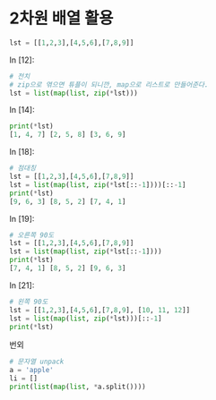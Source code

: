 # 2차원 배열 활용

```python
lst = [[1,2,3],[4,5,6],[7,8,9]]
```

In [12]:

```python
# 전치
# zip으로 엮으면 튜플이 되니깐, map으로 리스트로 만들어준다.
lst = list(map(list, zip(*lst)))
```

In [14]:

```python
print(*lst)
[1, 4, 7] [2, 5, 8] [3, 6, 9]
```

In [18]:

```python
# 점대칭
lst = [[1,2,3],[4,5,6],[7,8,9]]
lst = list(map(list, zip(*lst[::-1])))[::-1]
print(*lst)
[9, 6, 3] [8, 5, 2] [7, 4, 1]
```

In [19]:

```python
# 오른쪽 90도
lst = [[1,2,3],[4,5,6],[7,8,9]]
lst = list(map(list, zip(*lst[::-1])))
print(*lst)
[7, 4, 1] [8, 5, 2] [9, 6, 3]
```

In [21]:

```python
# 왼쪽 90도
lst = [[1,2,3],[4,5,6],[7,8,9], [10, 11, 12]]
lst = list(map(list, zip(*lst)))[::-1]
print(*lst)
```



번외

```python
# 문자열 unpack
a = 'apple'
li = []
print(list(map(list, *a.split())))
```

